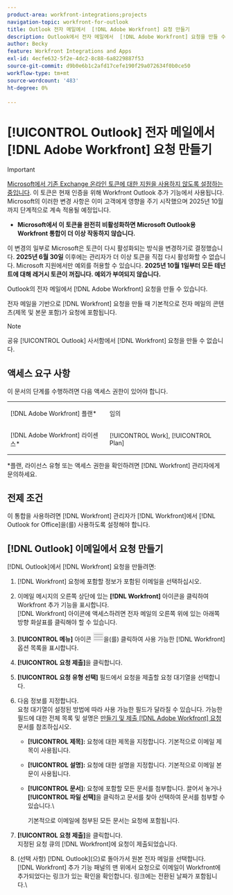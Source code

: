 ```yaml
---
product-area: workfront-integrations;projects
navigation-topic: workfront-for-outlook
title: Outlook 전자 메일에서  [!DNL Adobe Workfront] 요청 만들기
description: Outlook에서 전자 메일에서  [!DNL Adobe Workfront] 요청을 만들 수 있습니다.
author: Becky
feature: Workfront Integrations and Apps
exl-id: 4ecfe632-5f2e-4dc2-8c88-6a8229887f53
source-git-commit: d9b0e6b1c2afd17cefe190f29a072634f0b0ce50
workflow-type: tm+mt
source-wordcount: '483'
ht-degree: 0%

---
```


# [!UICONTROL Outlook] 전자 메일에서 [!DNL Adobe Workfront] 요청 만들기

>[!IMPORTANT]
>
>[Microsoft에서 기존 Exchange 온라인 토큰에 대한 지원을 사용하지 않도록 설정하는 중입니다](https://learn.microsoft.com/en-us/office/dev/add-ins/outlook/faq-nested-app-auth-outlook-legacy-tokens). 이 토큰은 현재 인증을 위해 Workfront Outlook 추가 기능에서 사용됩니다. Microsoft의 이러한 변경 사항은 이미 고객에게 영향을 주기 시작했으며 2025년 10월까지 단계적으로 계속 적용될 예정입니다.
>
>* **Microsoft에서 이 토큰을 완전히 비활성화하면 Microsoft Outlook용 Workfront 통합이 더 이상 작동하지 않습니다.**
>
>이 변경의 일부로 Microsoft은 토큰이 다시 활성화되는 방식을 변경하기로 결정했습니다. **2025년 6월 30일** 이후에는 관리자가 더 이상 토큰을 직접 다시 활성화할 수 없습니다. Microsoft 지원에서만 예외를 허용할 수 있습니다. **2025년 10월 1일부터 모든 테넌트에 대해 레거시 토큰이 꺼집니다. 예외가 부여되지 않습니다.**

Outlook의 전자 메일에서 [!DNL Adobe Workfront] 요청을 만들 수 있습니다.

전자 메일을 기반으로 [!DNL Workfront] 요청을 만들 때 기본적으로 전자 메일의 콘텐츠(제목 및 본문 포함)가 요청에 포함됩니다.

>[!NOTE]
>
>공유 [!UICONTROL Outlook] 사서함에서 [!DNL Workfront] 요청을 만들 수 없습니다.

## 액세스 요구 사항

이 문서의 단계를 수행하려면 다음 액세스 권한이 있어야 합니다.

<table style="table-layout:auto"> 
 <col> 
 <col> 
 <tbody> 
  <tr> 
   <td role="rowheader">[!DNL Adobe Workfront] 플랜*</td> 
   <td> <p>임의</p> </td> 
  </tr> 
  <tr> 
   <td role="rowheader">[!DNL Adobe Workfront] 라이센스*</td> 
   <td> <p>[!UICONTROL Work], [!UICONTROL Plan]</p> </td> 
  </tr> 
 </tbody> 
</table>

&#42;플랜, 라이선스 유형 또는 액세스 권한을 확인하려면 [!DNL Workfront] 관리자에게 문의하세요.

## 전제 조건

이 통합을 사용하려면 [!DNL Workfront] 관리자가 [!DNL Workfront]에서 [!DNL Outlook for Office]을(를) 사용하도록 설정해야 합니다.

## [!DNL Outlook] 이메일에서 요청 만들기

[!DNL Outlook]에서 [!DNL Workfront] 요청을 만들려면:

1. [!DNL Workfront] 요청에 포함할 정보가 포함된 이메일을 선택하십시오.
1. 이메일 메시지의 오른쪽 상단에 있는 **[!DNL Workfront]** 아이콘을 클릭하여 Workfront 추가 기능을 표시합니다.\
   [!DNL Workfront] 아이콘에 액세스하려면 전자 메일의 오른쪽 위에 있는 아래쪽 방향 화살표를 클릭해야 할 수 있습니다.

1. **[!UICONTROL 메뉴]** 아이콘 ![o365_addin_menu2_icon.png](assets/o365-addin-menu2-icon.png)을(를) 클릭하여 사용 가능한 [!DNL Workfront] 옵션 목록을 표시합니다.

1. **[!UICONTROL 요청 제출]**&#x200B;을 클릭합니다.
1. **[!UICONTROL 요청 유형 선택]** 필드에서 요청을 제출할 요청 대기열을 선택합니다.

1. 다음 정보를 지정합니다.\
   요청 대기열이 설정된 방법에 따라 사용 가능한 필드가 달라질 수 있습니다. 가능한 필드에 대한 전체 목록 및 설명은 [만들기 및 제출 [!DNL Adobe Workfront] 요청](../../manage-work/requests/create-requests/create-submit-requests.md) 문서를 참조하십시오.

   * **[!UICONTROL 제목]:** 요청에 대한 제목을 지정합니다. 기본적으로 이메일 제목이 사용됩니다.
   * **[!UICONTROL 설명]:** 요청에 대한 설명을 지정합니다. 기본적으로 이메일 본문이 사용됩니다.
   * **[!UICONTROL 문서]:** 요청에 포함할 모든 문서를 첨부합니다. 끌어서 놓거나 **[!UICONTROL 파일 선택]**&#x200B;을 클릭하고 문서를 찾아 선택하여 문서를 첨부할 수 있습니다.\

     기본적으로 이메일에 첨부된 모든 문서는 요청에 포함됩니다.

1. **[!UICONTROL 요청 제출]**&#x200B;을 클릭합니다.\
   지정된 요청 큐의 [!DNL Workfront]에 요청이 제출되었습니다.

1. (선택 사항) [!DNL Outlook]&#x200B;(으)로 돌아가서 원본 전자 메일을 선택합니다.\
   [!DNL Workfront] 추가 기능 패널의 맨 위에서 요청으로 이메일이 Workfront에 추가되었다는 링크가 있는 확인을 확인합니다. 링크에는 전환된 날짜가 포함됩니다.\
